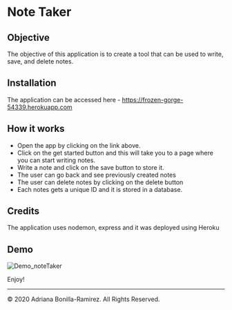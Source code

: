 # Note Taker

## Objective

The objective of this application is to create a tool that can be used to write, save, and delete notes.

## Installation

The application can be accessed here - https://frozen-gorge-54339.herokuapp.com

## How it works

- Open the app by clicking on the link above.
- Click on the get started button and this will take you to a page where you can start writing notes.
- Write a note and click on the save button to store it.
- The user can go back and see previously created notes
- The user can delete notes by clicking on the delete button
- Each notes gets a unique ID and it is stored in a database.

## Credits

The application uses nodemon, express and it was deployed using Heroku

## Demo

![Demo_noteTaker](assets/Note_Taker.gif)

Enjoy!

- - -
© 2020 Adriana Bonilla-Ramirez. All Rights Reserved.
